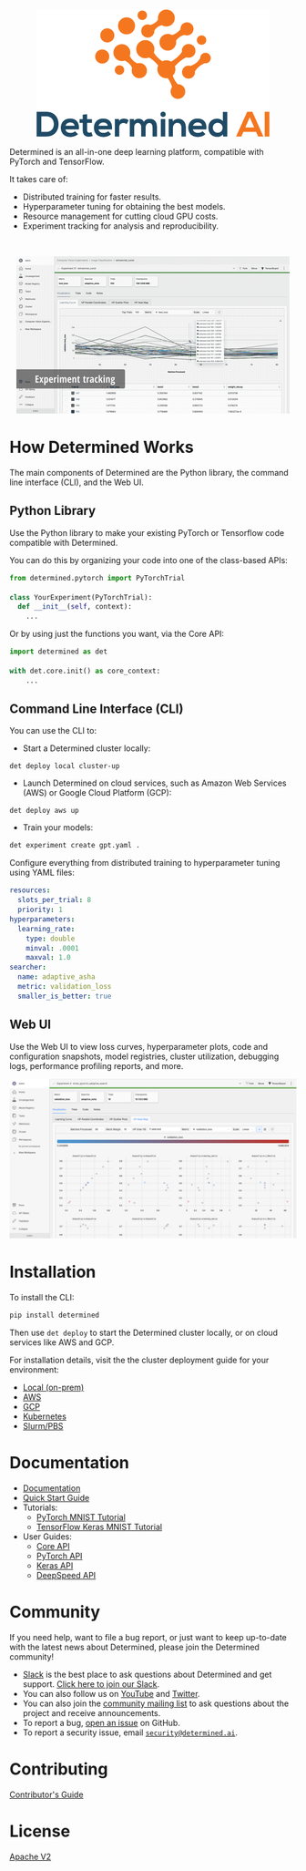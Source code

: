 <p align="center"><img src="determined-logo.png" alt="Determined AI Logo"></p>

Determined is an all-in-one deep learning platform, compatible with PyTorch and TensorFlow.

It takes care of:

- Distributed training for faster results.
- Hyperparameter tuning for obtaining the best models.
- Resource management for cutting cloud GPU costs.
- Experiment tracking for analysis and reproducibility.

<br/>

<p align="center">
<img alt="Features gif" src="./docs/assets/readme_images/features.gif">
</p>

# How Determined Works

The main components of Determined are the Python library, the command line interface (CLI), and the Web UI.

## Python Library
Use the Python library to make your existing PyTorch or Tensorflow code compatible with Determined. 

You can do this by organizing your code into one of the class-based APIs:

```python
from determined.pytorch import PyTorchTrial

class YourExperiment(PyTorchTrial):
  def __init__(self, context):
    ...
```

Or by using just the functions you want, via the Core API:

```python
import determined as det

with det.core.init() as core_context:
    ...
```

## Command Line Interface (CLI)

You can use the CLI to:

- Start a Determined cluster locally:

```
det deploy local cluster-up
```

- Launch Determined on cloud services, such as Amazon Web Services (AWS) or Google Cloud Platform (GCP):

```
det deploy aws up
```


- Train your models:
```bash
det experiment create gpt.yaml .
```

Configure everything from distributed training to hyperparameter tuning using YAML files:

```yaml
resources:
  slots_per_trial: 8
  priority: 1
hyperparameters:
  learning_rate:
    type: double
    minval: .0001
    maxval: 1.0
searcher:
  name: adaptive_asha
  metric: validation_loss
  smaller_is_better: true
```


## Web UI

Use the Web UI to view loss curves, hyperparameter plots, code and configuration snapshots, model registries, cluster utilization, debugging logs, performance profiling reports, and more.

![Web UI](docs/assets/readme_images/webui.png)


# Installation

To install the CLI:
```bash
pip install determined
```

Then use `det deploy` to start the Determined cluster locally, or on cloud services like AWS and GCP.

For installation details, visit the the cluster deployment guide for your environment:

- [Local (on-prem)](https://docs.determined.ai/latest/setup-cluster/deploy-cluster/on-prem/overview.html)
- [AWS](https://docs.determined.ai/latest/setup-cluster/deploy-cluster/aws/overview.html)
- [GCP](https://docs.determined.ai/latest/setup-cluster/deploy-cluster/gcp/overview.html)
- [Kubernetes](https://docs.determined.ai/latest/setup-cluster/deploy-cluster/k8s/overview.html)
- [Slurm/PBS](https://docs.determined.ai/latest/setup-cluster/deploy-cluster/slurm/overview.html)

# Documentation

* [Documentation](https://docs.determined.ai)
* [Quick Start Guide](https://docs.determined.ai/latest/getting-started.html)
* Tutorials:
  * [PyTorch MNIST Tutorial](https://docs.determined.ai/latest/tutorials/pytorch-mnist-tutorial.html)
  * [TensorFlow Keras MNIST Tutorial](https://docs.determined.ai/latest/tutorials/tf-mnist-tutorial.html)
* User Guides:
  * [Core API](https://docs.determined.ai/latest/model-dev-guide/apis-howto/api-core-ug.html)
  * [PyTorch API](https://docs.determined.ai/latest/model-dev-guide/apis-howto/api-pytorch-ug.html)
  * [Keras API](https://docs.determined.ai/latest/model-dev-guide/apis-howto/api-keras-ug.html)
  * [DeepSpeed API](https://docs.determined.ai/latest/model-dev-guide/apis-howto/deepspeed/overview.html)


# Community

If you need help, want to file a bug report, or just want to keep up-to-date
with the latest news about Determined, please join the Determined community!

* [Slack](https://determined-community.slack.com) is the best place to
  ask questions about Determined and get support. [Click here to join our Slack](
  https://join.slack.com/t/determined-community/shared_invite/zt-1f4hj60z5-JMHb~wSr2xksLZVBN61g_Q).
* You can also follow us on [YouTube](https://www.youtube.com/@DeterminedAI) and [Twitter](https://www.twitter.com/DeterminedAI).
* You can also join the [community mailing list](https://groups.google.com/a/determined.ai/forum/#!forum/community)
  to ask questions about the project and receive announcements.
* To report a bug, [open an issue](https://github.com/determined-ai/determined/issues) on GitHub.
* To report a security issue, email [`security@determined.ai`](mailto:security@determined.ai).

# Contributing

[Contributor's Guide](CONTRIBUTING.md)

# License

[Apache V2](LICENSE)

